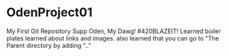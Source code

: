 # OdenProject01
My First Git Repository
Supp Oden, My Dawg! #420BLAZEIT!
Learned boiler plates
learned about links and images. also learned that you can go to "The Parent directory by adding ".."